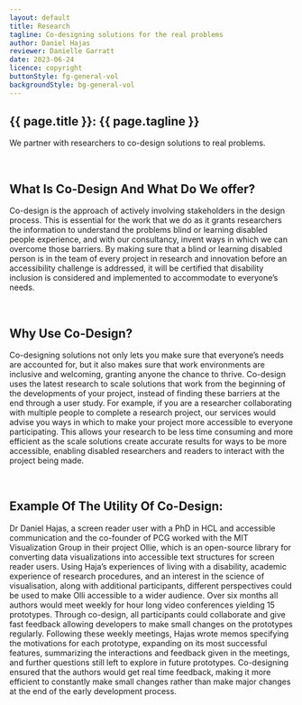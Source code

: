 ```yaml
---
layout: default
title: Research
tagline: Co-designing solutions for the real problems
author: Daniel Hajas
reviewer: Danielle Garratt
date: 2023-06-24
licence: copyright
buttonStyle: fg-general-vol
backgroundStyle: bg-general-vol
---
```

## {{ page.title }}: {{ page.tagline }}

We partner with researchers to co-design solutions to real problems.

<br/>

## What Is Co-Design And What Do We offer?

Co-design is the approach of actively involving stakeholders in the design process. This is essential for the work that we do as it grants researchers the information to understand the problems blind or learning disabled people experience, and with our consultancy, invent ways in which we can overcome those barriers. By making sure that a blind or learning disabled person is in the team of every project in research and innovation before an accessibility challenge is addressed, it will be certified that disability inclusion is considered and implemented to accommodate to everyone’s needs. 

<br/>

## Why Use Co-Design?
Co-designing solutions not only lets you make sure that everyone’s needs are accounted for, but it also makes sure that work environments are inclusive and welcoming, granting anyone the chance to thrive. Co-design uses the latest research to scale solutions that work from the beginning of the developments of your project, instead of finding these barriers at the end through a user study. For example, if you are a researcher collaborating with multiple people to complete a research project, our services would advise you ways in which to make your project more accessible to everyone participating. This allows your research to be less time consuming and more efficient as the scale solutions create accurate results for ways to be more accessible, enabling disabled researchers and readers to interact with the project being made.

<br/>

## Example Of The Utility Of Co-Design:
Dr Daniel Hajas, a screen reader user with a PhD in HCL and accessible communication and the co-founder of PCG worked with the MIT Visualization Group in their project Ollie, which is an open-source library for converting data visualizations into accessible text structures for screen reader users.  Using Haja’s experiences of living with a disability, academic experience of research procedures, and an interest in the science of visualisation, along with additional participants, different perspectives could be used to make Olli accessible to a wider audience. Over six months all authors would meet weekly for hour long video conferences yielding 15 prototypes. Through co-design, all participants could collaborate and give fast feedback allowing developers to make small changes on the prototypes regularly. Following these weekly meetings, Hajas wrote memos specifying the motivations for each prototype, expanding on its most successful features, summarizing the interactions and feedback given in the meetings, and further questions still left to explore in future prototypes. Co-designing ensured that the authors would get real time feedback, making it more efficient to constantly make small changes rather than make major changes at the end of the early development process.